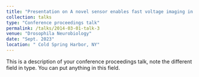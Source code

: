 ```yaml
---
title: "Presentation on A novel sensor enables fast voltage imaging in flies"
collection: talks
type: "Conference proceedings talk"
permalink: /talks/2014-03-01-talk-3
venue: "Drosophila Neurobiology"
date: "Sept. 2023"
location: " Cold Spring Harbor, NY"
---
```


This is a description of your conference proceedings talk, note the different field in type. You can put anything in this field.
